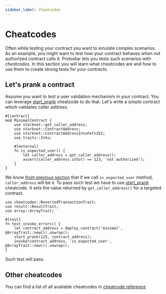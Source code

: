 ```yaml
---
sidebar_label: Cheatcodes
---
```


# Cheatcodes

Often while testing your contract you want to emulate complex scenarios. As an example, you might want to test how your contract behaves when not authorized contract calls it. Protostar lets you tests such scenarios with *cheatcodes*. In this section you will learn what cheatcodes are and how to use them to create strong tests for your contracts.


## Let's prank a contract

Assume you want to test a user validation mechanism in your contract. You can leverage [start_prank](./cheatcodes-reference/start_prank.md) cheatcode to do that. Let's write a simple contract which validates caller address.

```cairo title="Deployed contract"
#[contract]
mod MinimalContract {
    use starknet::get_caller_address;
    use starknet::ContractAddress;
    use starknet::ContractAddressIntoFelt252;
    use traits::Into;
    
    #[external]
    fn is_expected_user() {
        let caller_address = get_caller_address();
        assert(caller_address.into() == 123, 'not authorized');
    }
}
```

We know [from previous section](./02-integration-testing.md#under-the-hood) that if we call `is_expected_user` method, `caller_address` will be `0`. To pass such test we have to use [start_prank](./cheatcodes-reference/start_prank.md) cheatcode. It sets the value returned by `get_caller_address()` for a targeted contract.

```cairo title="Test"
use cheatcodes::RevertedTransactionTrait;
use result::ResultTrait;
use array::ArrayTrait;

#[test]
fn test_invoke_errors() {
    let contract_address = deploy_contract('minimal', @ArrayTrait::new()).unwrap();
    start_prank(123, contract_address);
    invoke(contract_address, 'is_expected_user', @ArrayTrait::new()).unwrap();
}
```

Such test will pass.

## Other cheatcodes

You can find a list of all available cheatcodes in [cheatcode reference](./cheatcodes-reference/README.md)
